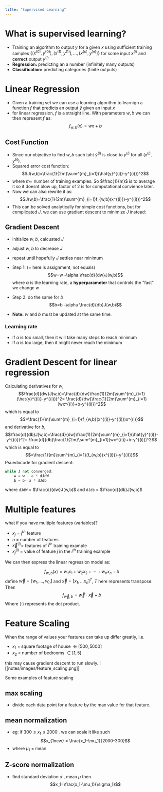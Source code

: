 ```yaml
---
title: "Supervised Learning"
---
```



# What is supervised learning?

- Training an algorithm to output $y$ for a given $x$ using sufficient training samples $\{(x^{(0)},y^{(0)}),(x^{(1)},y^{(1)}),\ldots,(x^{(n)},y^{(n)})\}$ for some input $x^{(i)}$ and **correct** output $y^{(i)}$ 
- **Regression:** predicting an a number (infinitely many outputs)
- **Classification:** predicting categories (finite outputs)


# Linear Regression 
- Given a training set we can use a learning algorithm to learnign a function $f$ that predicts an output $\hat{y}$ given an input $x$ 
- for linear regression, $f$ is a straight line. With parameters $w,b$ we can then represent $f$ as: $$f_{w,b}(x)=wx+b$$
## Cost Function
- Since our objective to find $w,b$ such taht $\hat{y}^{(i)}$ is close to $y^{(i)}$ for all $(x^{(i)},y^{(i)})$. 
- Squared error cost function:  $$J(w,b)=\frac{1}{2m}\sum^{m}_{i=1}(\hat{y}^{(i)}-y^{(i)})^2$$
- where $m=$ number of training examples. So $\frac{1}{m}$ is to average it so it doesnt blow up, factor of $2$ is for computational convience later. 
- Now we can also rewrite it as: $$J(w,b)=\frac{1}{2m}\sum^{m}_{i=1}f_{w,b}(x^{(i)})-y^{(i)})^2$$
- This can be solved analytically for simple cost functions, but for complicated $J$, we can use gradiant descent to minimize $J$ instead: 

## Gradient Descent
- initialize $w,b$, calcuated $J$ 
- adjust $w,b$ to decrease $J$ 
- repeat until hopefully $J$ settles near minimum 

- Step 1: ($=$ here is assignment, not equals)
$$w=w -\alpha \frac{d}{dw}J(w,b)$$ where $\alpha$ is the learning rate, a **hyperparameter** that controls the "fast" we change $w$ 
- Step 2: do the same for $b$ $$b=b -\alpha \frac{d}{db}J(w,b)$$
- **Note:** $w$ and $b$ must be updated at the same time. 
### Learning rate
- If $\alpha$ is too small, then it will take many steps to reach minimum 
- If $\alpha$ is too large, then it might never reach the minimum 

# Gradient Descent for linear regression
Calculating derivatives for $w$, $$\frac{d}{dw}J(w,b)=\frac{d}{dw}\frac{1}{2m}\sum^{m}_{i=1}(\hat{y}^{(i)}-y^{(i)})^2= \frac{d}{dw}\frac{1}{2m}\sum^{m}_{i=1}(wx^{(i)}+b-y^{(i)})^2$$
which is equal to 
$$=\frac{1}{m}\sum^{m}_{i=1}(f_{w,b}(x^{(i)}-y^{(i)})x^{(i)}$$ and derivative for $b$, 
$$\frac{d}{db}J(w,b)=\frac{d}{dw}\frac{1}{2m}\sum^{m}_{i=1}(\hat{y}^{(i)}-y^{(i)})^2= \frac{d}{db}\frac{1}{2m}\sum^{m}_{i=1}(wx^{(i)}+b-y^{(i)})^2$$
which is equal to 
$$=\frac{1}{m}\sum^{m}_{i=1}(f_{w,b}(x^{(i)})-y^{(i)})$$
Psuedocode for gradient descent:

```python
while J not converged:
	w = w - a * dJdW
	b = b- a * dJdb
```
where `dJdW` = $\frac{d}{dw}J(w,b)$ and `dJdb` = $\frac{d}{db}J(w,b)$



# Multiple features
what if you have multiple features (variables)? 

- $x_j = j^{th}$ feature
- $n$ = number of features
- $\vec{x}^{(i)}$= features of $i^{th}$ training example
- $x_{j}^{(i)}$ = value of feature $j$ in the $i^{th}$ training example

We can then express the linear regression model as:

$$f_{w,b}(x)=w_1x_1+w_2x_2+\cdots+w_nx_n+b$$
define $\vec{w} = [w_1,\ldots,w_n]$ and $\vec{x}=[x_1,\ldots x_n]^T$, $T$ here represents transpose. Then 
$$f_{\vec{w},b}=\vec{w}\cdot \vec{x}+b$$Where $(\cdot)$ represents the dot product. 



# Feature Scaling
When the range of values your features can take up differ greatly, i.e. 
- $x_1$ = square footage of house $\in [500,5000]$ 
- $x_2$ = number of bedrooms $\in [1,5]$

this may cause gradient descent to run slowly. ![[notes/images/feature_scaling.png]]

Some examples of feature scaling
## max scaling
- divide each data point for a feature by the max value for that feature.

## mean normalization
- eg: if $300 \leq x_1 \leq 2000$ , we can scale it like such $$x_{1new} = \frac{x_1-\mu_1}{2000-300}$$
- where $\mu_1$ = mean


## Z-score normalization 
- find standard deviation $\sigma$ , mean $\mu$ then $$x_1=\frac{x_1-\mu_1}{\sigma_1}$$




